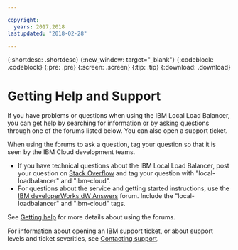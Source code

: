 ```yaml
---

copyright:
  years: 2017,2018
lastupdated: "2018-02-28"

---
```


{:shortdesc: .shortdesc}
{:new_window: target="_blank"}
{:codeblock: .codeblock}
{:pre: .pre}
{:screen: .screen}
{:tip: .tip}
{:download: .download}

# Getting Help and Support

If you have problems or questions when using the IBM Local Load Balancer, you can get help by searching for information or by asking questions through one of the forums listed below. You can also open a support ticket.

When using the forums to ask a question, tag your question so that it is seen by the IBM Cloud development teams.

* If you have technical questions about the IBM Local Load Balancer, post your question on [Stack Overflow](https://stackoverflow.com/search?q=local-loadbalancer+ibm-bluemix) and tag your question with "local-loadbalancer" and "ibm-cloud".
* For questions about the service and getting started instructions, use the [IBM developerWorks dW Answers](https://developer.ibm.com/answers/topics/local-loadbalancer.html?smartspace=ibm-cloud) forum. Include the "local-loadbalancer" and "ibm-cloud" tags.

See [Getting help](https://console.bluemix.net/docs/support/index.html#getting-help) for more details about using the forums.

For information about opening an IBM support ticket, or about support levels and ticket severities, see [Contacting support](https://console.bluemix.net/docs/support/index.html#contacting-support).
